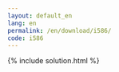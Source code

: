 ```yaml
---
layout: default_en
lang: en
permalink: /en/download/i586/
code: i586
---
```

{% include solution.html %}
